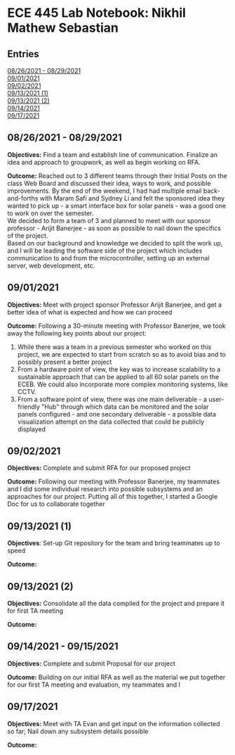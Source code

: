 # ECE 445 Lab Notebook: Nikhil Mathew Sebastian 

## Entries 
[08/26/2021 - 08/29/2021](#08262021---08292021) \
[09/01/2021](#09012021) \
[09/02/2021](#09022021) \
[09/13/2021 (1)](#091320211) \
[09/13/2021 (2)](#091320212) \
[09/14/2021](#09142021) \
[09/17/2021](#09172021) 

## 08/26/2021 - 08/29/2021
**Objectives:** Find a team and establish line of communication. Finalize an idea and approach to groupwork, as well as begin working on RFA. 

**Outcome:** Reached out to 3 different teams through their Initial Posts on the class Web Board and discussed their idea, ways to work, and possible improvements. 
By the end of the weekend, I had had multiple email back-and-forths with Maram Safi and Sydney Li and felt the sponsored idea they wanted to pick up - a smart interface box for solar panels - was a good one to work on over the semester. \
We decided to form a team of 3 and planned to meet with our sponsor professor - Arijit Banerjee - as soon as possible to nail down the specifics of the project. \
Based on our background and knowledge we decided to split the work up, and I will be leading the software side of the project which includes communication to and from the microcontroller, setting up an external server, web development, etc. 

## 09/01/2021
**Objectives:** Meet with project sponsor Professor Arijit Banerjee, and get a better idea of what is expected and how we can proceed

**Outcome:** Following a 30-minute meeting with Professor Banerjee, we took away the following key points about our project:
1. While there was a team in a previous semester who worked on this project, we are expected to start from scratch so as to avoid bias and to possibly present a better project 
2. From a hardware point of view, the key was to increase scalability to a sustainable approach that can be applied to all 60 solar panels on the ECEB. We could also incorporate more complex monitoring systems, like CCTV. 
3. From a software point of view, there was one main deliverable - a user-friendly "Hub" through which data can be monitored and the solar panels configured - and one secondary deliverable - a possible data visualization attempt on the data collected that could be publicly displayed

## 09/02/2021
**Objectives:** Complete and submit RFA for our proposed project 

**Outcome:** Following our meeting with Professor Banerjee, my teammates and I did some individual research into possible subsystems and an approaches for our project.
Putting all of this together, I started a Google Doc for us to collaborate together 

## 09/13/2021 (1)
**Objectives**: Set-up Git repository for the team and bring teammates up to speed 

**Outcome:**

## 09/13/2021 (2)
**Objectives:** Consolidate all the data compiled for the project and prepare it for first TA meeting 

**Outcome:** 

## 09/14/2021 - 09/15/2021
**Objectives:** Complete and submit Proposal for our project 

**Outcome:** Building on our initial RFA as well as the material we put together for our first TA meeting and evaluation, my teammates and I 

## 09/17/2021
**Objectives:** Meet with TA Evan and get input on the information collected so far; Nail down any subsystem details possible 

**Outcome:**
